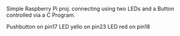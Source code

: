 Simple Raspberry Pi proj. connecting using two LEDs and a Button controlled via a C Program.

Pushbutton on pin17
LED yello  on pin23
LED red    on pin18
 
